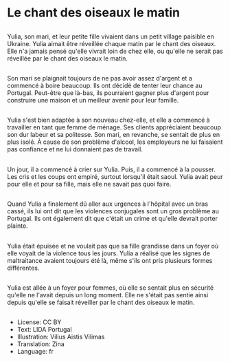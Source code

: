 # Le chant des oiseaux le matin

##
Yulia, son mari, et leur petite fille vivaient dans un petit village paisible en Ukraine. Yulia aimait être réveillée chaque matin par le chant des oiseaux. Elle n'a jamais pensé qu'elle vivrait loin de chez elle, ou qu'elle ne serait pas réveillée par le chant des oiseaux le matin.

##
Son mari se plaignait toujours de ne pas avoir assez d'argent et a commencé à boire beaucoup. Ils ont décidé de tenter leur chance au Portugal. Peut-être que là-bas, ils pourraient gagner plus d'argent pour construire une maison et un meilleur avenir pour leur famille.

##
Yulia s'est bien adaptée à son nouveau chez-elle, et elle a commencé à travailler en tant que femme de ménage. Ses clients appréciaient beaucoup son dur labeur et sa politesse. Son mari, en revanche, se sentait de plus en plus isolé. À cause de son problème d'alcool, les employeurs ne lui faisaient pas confiance et ne lui donnaient pas de travail.

##
Un jour, il a commencé à crier sur Yulia. Puis, il a commencé à la pousser. Les cris et les coups ont empiré, surtout lorsqu'il était saoul. Yulia avait peur pour elle et pour sa fille, mais elle ne savait pas quoi faire.

##
Quand Yulia a finalement dû aller aux urgences à l'hôpital avec un bras cassé, ils lui ont dit que les violences conjugales sont un gros problème au Portugal. Ils ont également dit que c'était un crime et qu'elle devrait porter plainte.

##
Yulia était épuisée et ne voulait pas que sa fille grandisse dans un foyer où elle voyait de la violence tous les jours. Yulia a réalisé que les signes de maltraitance avaient toujours été là, même s'ils ont pris plusieurs formes différentes.

##
Yulia est allée à un foyer pour femmes, où elle se sentait plus en sécurité qu'elle ne l'avait depuis un long moment. Elle ne s'était pas sentie ainsi depuis qu'elle se faisait réveiller par le chant des oiseaux le matin.

##
* License: CC BY
* Text: LIDA Portugal
* Illustration: Vilius Aistis Vilimas
* Translation: Zina
* Language: fr
